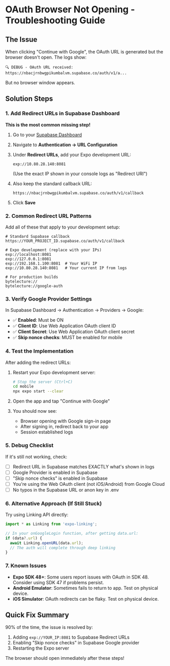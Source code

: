 # OAuth Browser Not Opening - Troubleshooting Guide

## The Issue
When clicking "Continue with Google", the OAuth URL is generated but the browser doesn't open. The logs show:
```
🔍 DEBUG - OAuth URL received: https://nbacjrnbwgpikumbalvm.supabase.co/auth/v1/a...
```
But no browser window appears.

## Solution Steps

### 1. Add Redirect URLs in Supabase Dashboard

**This is the most common missing step!**

1. Go to your [Supabase Dashboard](https://supabase.com/dashboard)
2. Navigate to **Authentication → URL Configuration**
3. Under **Redirect URLs**, add your Expo development URL:
   ```
   exp://10.80.28.140:8081
   ```
   (Use the exact IP shown in your console logs as "Redirect URI")

4. Also keep the standard callback URL:
   ```
   https://nbacjrnbwgpikumbalvm.supabase.co/auth/v1/callback
   ```

5. Click **Save**

### 2. Common Redirect URL Patterns

Add all of these that apply to your development setup:

```
# Standard Supabase callback
https://YOUR_PROJECT_ID.supabase.co/auth/v1/callback

# Expo development (replace with your IPs)
exp://localhost:8081
exp://127.0.0.1:8081
exp://192.168.1.100:8081  # Your WiFi IP
exp://10.80.28.140:8081   # Your current IP from logs

# For production builds
bytelecture://
bytelecture://google-auth
```

### 3. Verify Google Provider Settings

In Supabase Dashboard → Authentication → Providers → Google:

- ✅ **Enabled**: Must be ON
- ✅ **Client ID**: Use Web Application OAuth client ID
- ✅ **Client Secret**: Use Web Application OAuth client secret  
- ✅ **Skip nonce checks**: MUST be enabled for mobile

### 4. Test the Implementation

After adding the redirect URLs:

1. Restart your Expo development server:
   ```bash
   # Stop the server (Ctrl+C)
   cd mobile
   npx expo start --clear
   ```

2. Open the app and tap "Continue with Google"

3. You should now see:
   - Browser opening with Google sign-in page
   - After signing in, redirect back to your app
   - Session established logs

### 5. Debug Checklist

If it's still not working, check:

- [ ] Redirect URL in Supabase matches EXACTLY what's shown in logs
- [ ] Google Provider is enabled in Supabase
- [ ] "Skip nonce checks" is enabled in Supabase
- [ ] You're using the Web OAuth client (not iOS/Android) from Google Cloud
- [ ] No typos in the Supabase URL or anon key in .env

### 6. Alternative Approach (If Still Stuck)

Try using Linking API directly:

```javascript
import * as Linking from 'expo-linking';

// In your onGoogleLogin function, after getting data.url:
if (data?.url) {
  await Linking.openURL(data.url);
  // The auth will complete through deep linking
}
```

### 7. Known Issues

- **Expo SDK 48+**: Some users report issues with OAuth in SDK 48. Consider using SDK 47 if problems persist.
- **Android Emulator**: Sometimes fails to return to app. Test on physical device.
- **iOS Simulator**: OAuth redirects can be flaky. Test on physical device.

## Quick Fix Summary

90% of the time, the issue is resolved by:

1. Adding `exp://YOUR_IP:8081` to Supabase Redirect URLs
2. Enabling "Skip nonce checks" in Supabase Google provider
3. Restarting the Expo server

The browser should open immediately after these steps! 